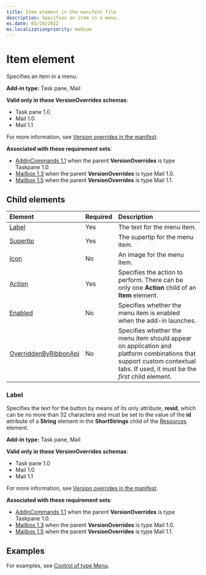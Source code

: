 ```yaml
---
title: Item element in the manifest file
description: Specifies an item in a menu.
ms.date: 03/29/2022
ms.localizationpriority: medium
---
```


# Item element

Specifies an item in a menu.

**Add-in type:** Task pane, Mail

**Valid only in these VersionOverrides schemas**:

- Task pane 1.0
- Mail 1.0
- Mail 1.1

For more information, see [Version overrides in the manifest](/office/dev/add-ins/develop/add-in-manifests#version-overrides-in-the-manifest).

**Associated with these requirement sets**:

- [AddinCommands 1.1](../requirement-sets/common/add-in-commands-requirement-sets.md) when the parent **VersionOverrides** is type Taskpane 1.0.
- [Mailbox 1.3](../requirement-sets/outlook/requirement-set-1.3/outlook-requirement-set-1.3.md) when the parent **VersionOverrides** is type Mail 1.0.
- [Mailbox 1.5](../requirement-sets/outlook/requirement-set-1.5/outlook-requirement-set-1.5.md) when the parent **VersionOverrides** is type Mail 1.1.

## Child elements

|  Element |  Required  |  Description  |
|:-----|:-----|:-----|
|  [Label](#label)     | Yes |  The text for the menu item. |
|  [Supertip](supertip.md)  | Yes |  The supertip for the menu item.    |
|  [Icon](icon.md)      | No |  An image for the menu item.         |
|  [Action](action.md)    | Yes |  Specifies the action to perform. There can be only one **Action** child of an **Item** element.  |
|  [Enabled](enabled.md)    | No |  Specifies whether the menu item is enabled when the add-in launches.  |
|  [OverriddenByRibbonApi](overriddenbyribbonapi.md)      | No |  Specifies whether the menu item should appear on application and platform combinations that support custom contextual tabs. If used, it must be the *first* child element. |

### Label

Specifies the text for the button by means of its only attribute, **resid**, which can be no more than 32 characters and must be set to the value of the **id** attribute of a **String** element in the **ShortStrings** child of the [Resources](resources.md) element.

**Add-in type:** Task pane, Mail

**Valid only in these VersionOverrides schemas**:

- Task pane 1.0
- Mail 1.0
- Mail 1.1

For more information, see [Version overrides in the manifest](/office/dev/add-ins/develop/add-in-manifests#version-overrides-in-the-manifest).

**Associated with these requirement sets**:

- [AddinCommands 1.1](../requirement-sets/common/add-in-commands-requirement-sets.md) when the parent **VersionOverrides** is type Taskpane 1.0.
- [Mailbox 1.3](../requirement-sets/outlook/requirement-set-1.3/outlook-requirement-set-1.3.md) when the parent **VersionOverrides** is type Mail 1.0.
- [Mailbox 1.5](../requirement-sets/outlook/requirement-set-1.5/outlook-requirement-set-1.5.md) when the parent **VersionOverrides** is type Mail 1.1.

## Examples

For examples, see [Control of type Menu](control-menu.md).